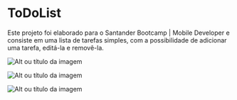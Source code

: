 # ToDoList
Este projeto foi elaborado para o Santander Bootcamp | Mobile Developer e consiste em uma lista de tarefas simples, com a possibilidade de adicionar uma tarefa, editá-la e removê-la.

![Alt ou título da imagem](https://i.imgur.com/hjqthu6.png)

![Alt ou título da imagem](https://i.imgur.com/XQZ2t6K.png)

![Alt ou título da imagem](https://i.imgur.com/42QJoUy.png)

